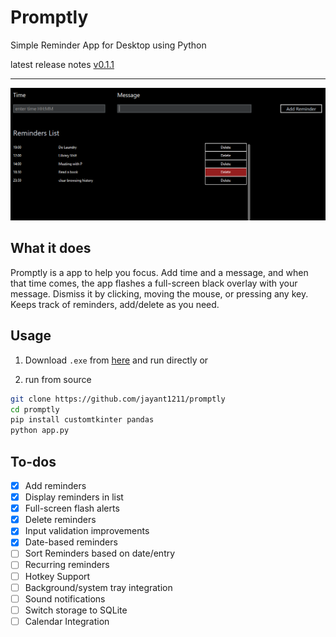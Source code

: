 # Promptly 
Simple Reminder App for Desktop using Python

latest release notes [v0.1.1](https://github.com/jayant1211/promptly/releases/tag/v0.1.1)

---

![promptly](src/image.png)

## What it does

Promptly is a app to help you focus. Add time and a message, and when that time comes, the app flashes a full-screen black overlay with your message. Dismiss it by clicking, moving the mouse, or pressing any key. Keeps track of reminders, add/delete as you need.

## Usage

1. Download `.exe` from [here](https://github.com/jayant1211/promptly/releases/download/v0.1.0/promptly-app-0.1.0.exe) and run directly
or

2. run from source
```bash
git clone https://github.com/jayant1211/promptly
cd promptly
pip install customtkinter pandas
python app.py
```

## To-dos

- [x] Add reminders
- [x] Display reminders in list
- [x] Full-screen flash alerts
- [x] Delete reminders
- [x] Input validation improvements
- [x] Date-based reminders
- [ ] Sort Reminders based on date/entry
- [ ] Recurring reminders
- [ ] Hotkey Support
- [ ] Background/system tray integration
- [ ] Sound notifications
- [ ] Switch storage to SQLite
- [ ] Calendar Integration